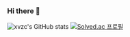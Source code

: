 ### Hi there 👋

![xvzc's GitHub stats ](https://github-readme-stats.vercel.app/api?username=xvzc&count_private=true)
[![Solved.ac 프로필](http://mazassumnida.wtf/api/generate_badge?boj=jry9913)](https://solved.ac/jry9913)
